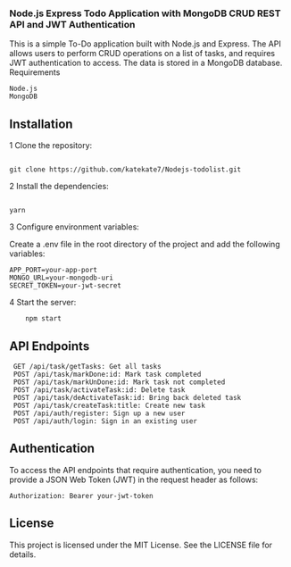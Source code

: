### Node.js Express Todo Application with MongoDB CRUD REST API and JWT Authentication

This is a simple To-Do application built with Node.js and Express. The API allows users to perform CRUD operations on a list of tasks, and requires JWT authentication to access. The data is stored in a MongoDB database.
Requirements

    Node.js
    MongoDB

## Installation

1 Clone the repository:

```

git clone https://github.com/katekate7/Nodejs-todolist.git

```

2 Install the dependencies:

```

yarn
```

3 Configure environment variables:

Create a .env file in the root directory of the project and add the following variables:

```
APP_PORT=your-app-port
MONGO_URL=your-mongodb-uri
SECRET_TOKEN=your-jwt-secret

```

4 Start the server:

```
    npm start
```

## API Endpoints

```
 GET /api/task/getTasks: Get all tasks
 POST /api/task/markDone:id: Mark task completed
 POST /api/task/markUnDone:id: Mark task not completed
 POST /api/task/activateTask:id: Delete task
 POST /api/task/deActivateTask:id: Bring back deleted task
 POST /api/task/createTask:title: Create new task
 POST /api/auth/register: Sign up a new user
 POST /api/auth/login: Sign in an existing user
```

## Authentication

To access the API endpoints that require authentication, you need to provide a JSON Web Token (JWT) in the request header as follows:

```
Authorization: Bearer your-jwt-token
```

## License

This project is licensed under the MIT License. See the LICENSE file for details.
